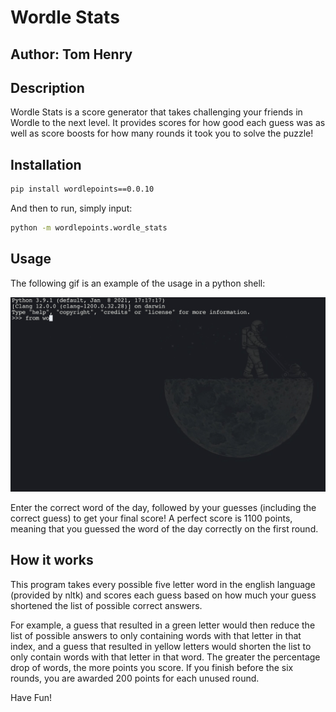 # Wordle Stats
## Author: Tom Henry

## Description
Wordle Stats is a score generator that takes challenging your friends in Wordle to the next level. It provides scores for how good each guess was as well as score boosts for how many rounds it took you to solve the puzzle!

## Installation
```bash
pip install wordlepoints==0.0.10
```

And then to run, simply input:
```bash
python -m wordlepoints.wordle_stats
```
## Usage
The following gif is an example of the usage in a python shell:

![](wordlepoints.gif)

Enter the correct word of the day, followed by your guesses (including the correct guess) to get your final score! A perfect score is 1100 points, meaning that you guessed the word of the day correctly on the first round.

## How it works
This program takes every possible five letter word in the english language (provided by nltk) and scores each guess based on how much your guess shortened the list of possible correct answers.

For example, a guess that resulted in a green letter would then reduce the list of possible answers to only containing words with that letter in that index, and a guess that resulted in yellow letters would shorten the list to only contain words with that letter in that word. The greater the percentage drop of words, the more points you score. If you finish before the six rounds, you are awarded 200 points for each unused round.

Have Fun!
